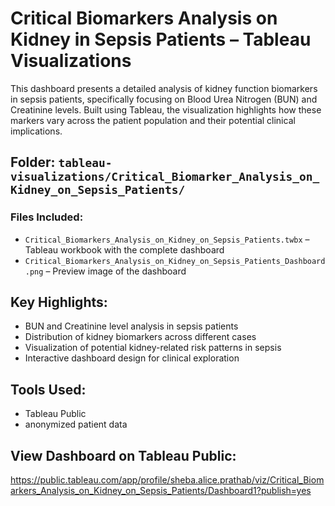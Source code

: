 # Critical Biomarkers Analysis on Kidney in Sepsis Patients – Tableau Visualizations

This dashboard presents a detailed analysis of kidney function biomarkers in sepsis patients, specifically focusing on Blood Urea Nitrogen (BUN) and Creatinine levels. Built using Tableau, the visualization highlights how these markers vary across the patient population and their potential clinical implications.

## Folder: `tableau-visualizations/Critical_Biomarker_Analysis_on_Kidney_on_Sepsis_Patients/`

### Files Included:
- `Critical_Biomarkers_Analysis_on_Kidney_on_Sepsis_Patients.twbx` – Tableau workbook with the complete dashboard
- `Critical_Biomarkers_Analysis_on_Kidney_on_Sepsis_Patients_Dashboard.png` – Preview image of the dashboard

## Key Highlights:
- BUN and Creatinine level analysis in sepsis patients
- Distribution of kidney biomarkers across different cases
- Visualization of potential kidney-related risk patterns in sepsis
- Interactive dashboard design for clinical exploration

## Tools Used:
- Tableau Public
- anonymized patient data

## View Dashboard on Tableau Public:
https://public.tableau.com/app/profile/sheba.alice.prathab/viz/Critical_Biomarkers_Analysis_on_Kidney_on_Sepsis_Patients/Dashboard1?publish=yes
